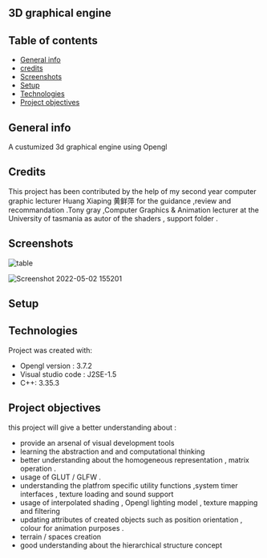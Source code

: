 ## 3D graphical engine 

## Table of contents

* [General info](#general-info)
* [credits](#credits)
* [Screenshots](#screenshots)
* [Setup](#setup)
* [Technologies](#technologies)
* [Project objectives](#project-objectives)

## General info

A custumized 3d graphical engine using Opengl 

## Credits 
This project has been contributed by the help of my second year computer graphic lecturer Huang Xiaping 黄鲜萍 for the guidance ,review and recommandation .Tony gray ,Computer Graphics & Animation lecturer at the University of tasmania  as autor of the shaders , support folder .
 

## Screenshots 
![table](https://user-images.githubusercontent.com/78693054/181716339-82d60804-9004-4109-8194-5f7786b04455.png)

![Screenshot 2022-05-02 155201](https://user-images.githubusercontent.com/78693054/195813512-ee874d81-b1d7-43f1-8229-40187bb56b4b.png)



## Setup


	
## Technologies
Project was created with:
* Opengl version : 3.7.2
* Visual studio code : J2SE-1.5
* C++: 3.35.3

## Project objectives
this project will give a better understanding about : 

* provide an arsenal of visual development tools
* learning the abstraction and and computational thinking 
* better understanding about the homogeneous representation , matrix operation .
* usage of GLUT / GLFW .
* understanding the platfrom specific utility functions ,system timer interfaces , texture loading and sound support 
* usage of interpolated shading , Opengl lighting model , texture mapping and filtering 
* updating attributes of created objects such as position orientation , colour for animation purposes .
* terrain / spaces creation 
* good understanding about the hierarchical structure concept 










